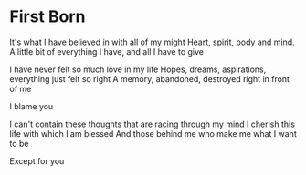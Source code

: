 First Born
==========

It's what I have believed in with all of my might
Heart, spirit, body and mind. A little bit
  of everything I have, and all I have to give

I have never felt so much love in my life
Hopes, dreams, aspirations, everything just felt so right
A memory, abandoned, destroyed right in front of me

I blame you

I can't contain these thoughts that are racing through my mind
I cherish this life with which I am blessed
And those behind me who make me what I want to be

Except for you
